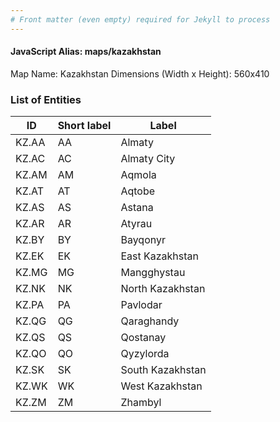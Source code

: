 ```yaml
---
# Front matter (even empty) required for Jekyll to process
---
```


#### JavaScript Alias: maps/kazakhstan

Map Name: Kazakhstan
Dimensions (Width x Height): 560x410





### List of Entities

ID | Short label | Label
---|---|---|
KZ.AA|AA|Almaty
KZ.AC|AC|Almaty City
KZ.AM|AM|Aqmola
KZ.AT|AT|Aqtobe
KZ.AS|AS|Astana
KZ.AR|AR|Atyrau
KZ.BY|BY|Bayqonyr
KZ.EK|EK|East Kazakhstan
KZ.MG|MG|Mangghystau
KZ.NK|NK|North Kazakhstan
KZ.PA|PA|Pavlodar
KZ.QG|QG|Qaraghandy
KZ.QS|QS|Qostanay
KZ.QO|QO|Qyzylorda
KZ.SK|SK|South Kazakhstan
KZ.WK|WK|West Kazakhstan
KZ.ZM|ZM|Zhambyl


